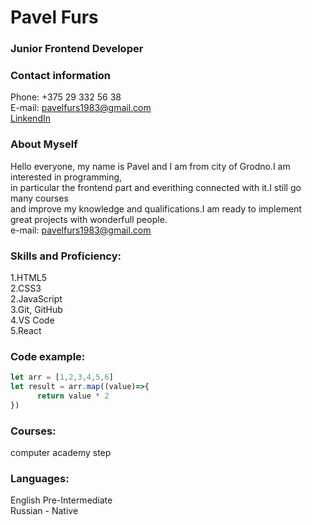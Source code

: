 # Pavel Furs 
### Junior Frontend Developer 
### Contact information 
Phone: +375 29 332 56 38 <br>
E-mail: pavelfurs1983@gmail.com <br>
[LinkendIn](https://www.linkedin.com/in/pavel-furs-00a613205)
### About Myself
Hello everyone, my name is Pavel and I am from city of Grodno.I am interested in programming, <br>
 in particular the frontend part and everithing connected with it.I still go many courses <br>
 and improve my knowledge  and qualifications.I am ready to implement great projects with wonderfull people.<br>
e-mail: pavelfurs1983@gmail.com
### Skills and Proficiency:
1.HTML5<br>
2.CSS3<br>
2.JavaScript<br>
3.Git, GitHub<br>
4.VS Code<br>
5.React
### Code example:
```javascript
let arr = [1,2,3,4,5,6]
let result = arr.map((value)=>{
      return value * 2 
})
```
### Courses:
computer academy step
### Languages:
English Pre-Intermediate <br>
Russian - Native
